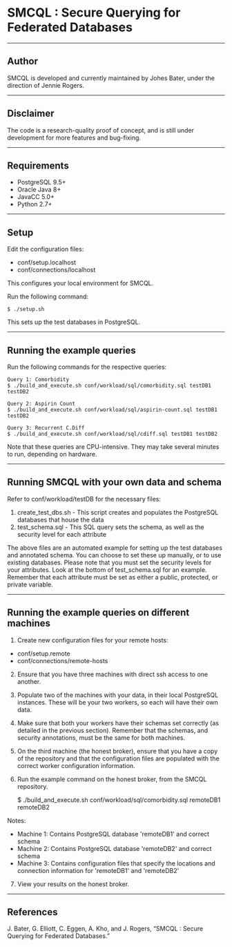 # SMCQL : Secure Querying for Federated Databases

--------------------------------------------------------------------------------
Author
--------------------------------------------------------------------------------

SMCQL is developed and currently maintained by Johes Bater, under the direction of Jennie Rogers.


--------------------------------------------------------------------------------
Disclaimer
--------------------------------------------------------------------------------

The code is a research-quality proof of concept, and is still under development for more features and bug-fixing.

--------------------------------------------------------------------------------
Requirements
--------------------------------------------------------------------------------
* PostgreSQL 9.5+
* Oracle Java 8+
* JavaCC 5.0+
* Python 2.7+

--------------------------------------------------------------------------------
Setup
--------------------------------------------------------------------------------
Edit the configuration files:

* conf/setup.localhost
* conf/connections/localhost

This configures your local environment for SMCQL.

Run the following command:

    $ ./setup.sh

This sets up the test databases in PostgreSQL. 

--------------------------------------------------------------------------------
Running the example queries
--------------------------------------------------------------------------------
Run the following commands for the respective queries:

    Query 1: Comorbidity
    $ ./build_and_execute.sh conf/workload/sql/comorbidity.sql testDB1 testDB2 

    Query 2: Aspirin Count
    $ ./build_and_execute.sh conf/workload/sql/aspirin-count.sql testDB1 testDB2

    Query 3: Recurrent C.Diff
    $ ./build_and_execute.sh conf/workload/sql/cdiff.sql testDB1 testDB2 

Note that these queries are CPU-intensive. They may take several minutes to run, depending on hardware.

--------------------------------------------------------------------------------
Running SMCQL with your own data and schema
--------------------------------------------------------------------------------
Refer to conf/workload/testDB for the necessary files:

1. create_test_dbs.sh - This script creates and populates the PostgreSQL databases that house the data
2. test_schema.sql - This SQL query sets the schema, as well as the security level for each attribute

The above files are an automated example for setting up the test databases and annotated schema. You can choose to set these up manually, or to use existing databases. Please note that you must set the security levels for your attributes. Look at the bottom of test_schema.sql for an example. Remember that each attribute must be set as either a public, protected, or private variable.


--------------------------------------------------------------------------------
Running the example queries on different machines
--------------------------------------------------------------------------------
1. Create new configuration files for your remote hosts:

* conf/setup.remote
* conf/connections/remote-hosts

2. Ensure that you have three machines with direct ssh access to one another.

3. Populate two of the machines with your data, in their local PostgreSQL instances. These will be your two workers, so each will have their own data.

4. Make sure that both your workers have their schemas set correctly (as detailed in the previous section). Remember that the schemas, and security annotations, must be the same for both machines.

5. On the third machine (the honest broker), ensure that you have a copy of the repository and that the configuration files are populated with the correct worker configuration information.

6. Run the example command on the honest broker, from the SMCQL repository.

    $ ./build_and_execute.sh conf/workload/sql/comorbidity.sql remoteDB1 remoteDB2

Notes:

* Machine 1: Contains PostgreSQL database 'remoteDB1' and correct schema
* Machine 2: Contains PostgreSQL database 'remoteDB2' and correct schema
* Machine 3: Contains configuration files that specify the locations and connection information for 'remoteDB1' and 'remoteDB2'

7. View your results on the honest broker.

--------------------------------------------------------------------------------
References
--------------------------------------------------------------------------------

J. Bater, G. Elliott, C. Eggen, A. Kho, and J. Rogers, “SMCQL : Secure Querying for Federated Databases.”